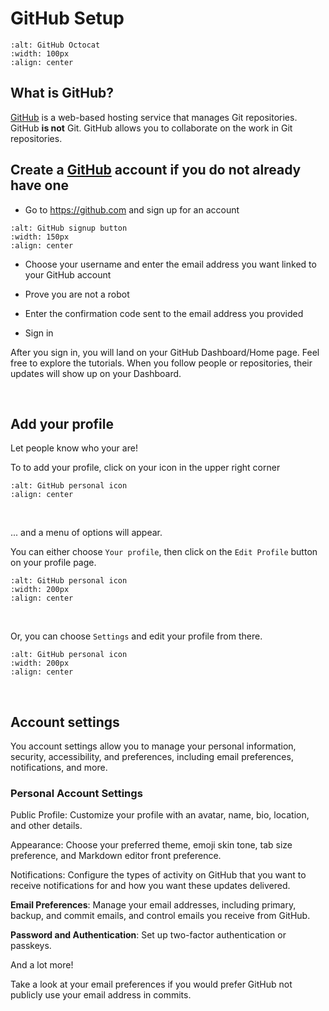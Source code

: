 # GitHub Setup

```{image} images/Octocat.png
:alt: GitHub Octocat
:width: 100px
:align: center
```  

## What is GitHub?

[GitHub](https://github.com/) is a web-based hosting service that manages Git repositories. GitHub **is not** Git. GitHub allows you to collaborate on the work in Git repositories.

## Create a [GitHub](https://github.com) account if you do not already have one

- Go to <https://github.com> and sign up for an account

```{image} images/GH_signup_button.png
:alt: GitHub signup button
:width: 150px
:align: center
```

- Choose your username and enter the email address you want linked to your GitHub account

- Prove you are not a robot

- Enter the confirmation code sent to the email address you provided

- Sign in

After you sign in, you will land on your GitHub Dashboard/Home page. Feel free to explore the tutorials. When you follow people or repositories, their updates will show up on your Dashboard.

&nbsp;

## Add your profile

Let people know who your are!

To to add your profile, click on your icon in the upper right corner

```{image} images/GitHub_personalicon.png
:alt: GitHub personal icon
:align: center
```

&nbsp;

... and a menu of options will appear.

You can either choose `Your profile`, then click on the `Edit Profile` button on your profile page.

```{image} images/GitHub_profile.png
:alt: GitHub personal icon
:width: 200px
:align: center
```

&nbsp;

Or, you can choose `Settings` and edit your profile from there.

```{image} images/GitHub_settings.png
:alt: GitHub personal icon
:width: 200px
:align: center
```

&nbsp;

## Account settings

You account settings allow you to manage your personal information, security, accessibility, and preferences, including email preferences, notifications, and more.

### Personal Account Settings

Public Profile: Customize your profile with an avatar, name, bio, location, and other details.

Appearance: Choose your preferred theme, emoji skin tone, tab size preference, and Markdown editor front preference.

Notifications: Configure the types of activity on GitHub that you want to receive notifications for and how you want these updates delivered.

**Email Preferences**: Manage your email addresses, including primary, backup, and commit emails, and control emails you receive from GitHub.

**Password and Authentication**: Set up two-factor authentication or passkeys.

And a lot more!

Take a look at your email preferences if you would prefer GitHub not publicly use your email address in commits.
